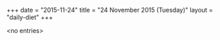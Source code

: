 +++
date = "2015-11-24"
title = "24 November 2015 (Tuesday)"
layout = "daily-diet"
+++

\<no entries\>